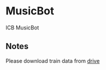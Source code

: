 # MusicBot
  ICB MusicBot
  
## Notes
  Please download train data from [drive](https://drive.google.com/open?id=0B6HG80vOD3w7NFdUbEUxQnBLRVk)
